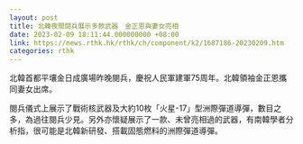 ```yaml
---
layout: post
title: 北韓夜間閱兵展示多款武器　金正恩與妻女亮相
date: 2023-02-09 18:11:44.000000000 +08:00
link: https://news.rthk.hk/rthk/ch/component/k2/1687186-20230209.htm
categories: rthk
---
```


北韓首都平壤金日成廣場昨晚閱兵，慶祝人民軍建軍75周年。北韓領袖金正恩攜同妻女出席。

閱兵儀式上展示了戰術核武器及大約10枚「火星-17」型洲際彈道導彈，數目之多，為過往閱兵少見。另外亦懷疑展示了一款、未曾亮相過的武器，有南韓學者分析指，很可能是北韓新研發、搭載固態燃料的洲際彈道導彈。
